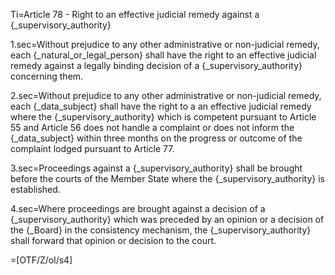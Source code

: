 Ti=Article 78 - Right to an effective judicial remedy against a {_supervisory_authority}

1.sec=Without prejudice to any other administrative or non-judicial remedy, each {_natural_or_legal_person} shall have the right to an effective judicial remedy against a legally binding decision of a {_supervisory_authority} concerning them.

2.sec=Without prejudice to any other administrative or non-judicial remedy, each {_data_subject} shall have the right to a an effective judicial remedy where the {_supervisory_authority} which is competent pursuant to Article 55 and Article 56 does not handle a complaint or does not inform the {_data_subject} within three months on the progress or outcome of the complaint lodged pursuant to Article 77.

3.sec=Proceedings against a {_supervisory_authority} shall be brought before the courts of the Member State where the {_supervisory_authority} is established.

4.sec=Where proceedings are brought against a decision of a {_supervisory_authority} which was preceded by an opinion or a decision of the {_Board} in the consistency mechanism, the {_supervisory_authority} shall forward that opinion or decision to the court.

=[OTF/Z/ol/s4]
